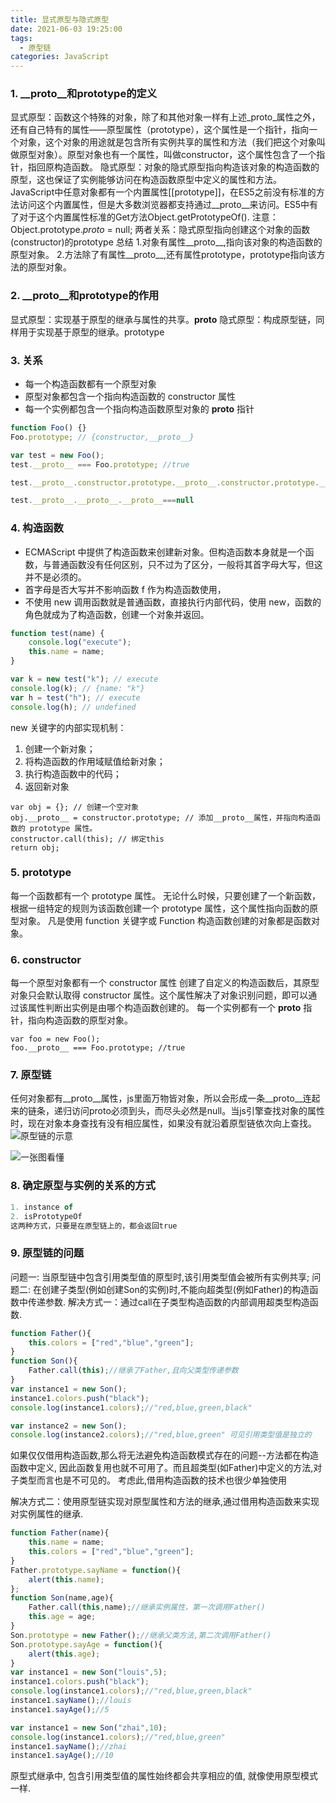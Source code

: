 ```yaml
---
title: 显式原型与隐式原型
date: 2021-06-03 19:25:00
tags: 
  - 原型链
categories: JavaScript
---
```

### 1. __proto__和prototype的定义
显式原型：函数这个特殊的对象，除了和其他对象一样有上述_proto_属性之外，还有自己特有的属性——原型属性（prototype），这个属性是一个指针，指向一个对象，这个对象的用途就是包含所有实例共享的属性和方法（我们把这个对象叫做原型对象）。原型对象也有一个属性，叫做constructor，这个属性包含了一个指针，指回原构造函数。
隐式原型：对象的隐式原型指向构造该对象的构造函数的原型，这也保证了实例能够访问在构造函数原型中定义的属性和方法。JavaScript中任意对象都有一个内置属性[[prototype]]，在ES5之前没有标准的方法访问这个内置属性，但是大多数浏览器都支持通过__proto__来访问。ES5中有了对于这个内置属性标准的Get方法Object.getPrototypeOf().
注意：Object.prototype._proto_ = null;
两者关系：隐式原型指向创建这个对象的函数(constructor)的prototype
总结
1.对象有属性__proto__,指向该对象的构造函数的原型对象。
2.方法除了有属性__proto__,还有属性prototype，prototype指向该方法的原型对象。

### 2. __proto__和prototype的作用
显式原型：实现基于原型的继承与属性的共享。__proto__
隐式原型：构成原型链，同样用于实现基于原型的继承。prototype

### 3. 关系
- 每一个构造函数都有一个原型对象
- 原型对象都包含一个指向构造函数的 constructor 属性
- 每一个实例都包含一个指向构造函数原型对象的 __proto__ 指针
```javascript
function Foo() {}
Foo.prototype; // {constructor,__proto__}

var test = new Foo();
test.__proto__ === Foo.prototype; //true

test.__proto__.constructor.prototype.__proto__.constructor.prototype.__proto__// null

test.__proto__.__proto__.__proto__===null

```

### 4. 构造函数
- ECMAScript 中提供了构造函数来创建新对象。但构造函数本身就是一个函数，与普通函数没有任何区别，只不过为了区分，一般将其首字母大写，但这并不是必须的。
- 首字母是否大写并不影响函数 f 作为构造函数使用，
- 不使用 new 调用函数就是普通函数，直接执行内部代码，使用 new，函数的角色就成为了构造函数，创建一个对象并返回。
```javascript
function test(name) {
    console.log("execute");
    this.name = name;
}

var k = new test("k"); // execute
console.log(k); // {name: "k"}
var h = test("h"); // execute
console.log(h); // undefined
```
new 关键字的内部实现机制：
1. 创建一个新对象；
2. 将构造函数的作用域赋值给新对象；
3. 执行构造函数中的代码；
4. 返回新对象
```
var obj = {}; // 创建一个空对象
obj.__proto__ = constructor.prototype; // 添加__proto__属性，并指向构造函数的 prototype 属性。
constructor.call(this); // 绑定this
return obj;
```
### 5. prototype
每一个函数都有一个 prototype 属性。
无论什么时候，只要创建了一个新函数，根据一组特定的规则为该函数创建一个 prototype 属性，这个属性指向函数的原型对象。
凡是使用 function 关键字或 Function 构造函数创建的对象都是函数对象。

### 6. constructor
每一个原型对象都有一个 constructor 属性
创建了自定义的构造函数后，其原型对象只会默认取得 constructor 属性。这个属性解决了对象识别问题，即可以通过该属性判断出实例是由哪个构造函数创建的。
每一个实例都有一个 __proto__ 指针，指向构造函数的原型对象。
```
var foo = new Foo();
foo.__proto__ === Foo.prototype; //true
```
### 7. 原型链
任何对象都有__proto__属性，js里面万物皆对象，所以会形成一条__proto__连起来的链条，递归访问proto必须到头，而尽头必然是null。当js引擎查找对象的属性时，现在对象本身查找有没有相应属性，如果没有就沿着原型链依次向上查找。
![原型链的示意](https://doublewxx.github.io/images/proto.jpg)

![一张图看懂](https://doublewxx.github.io/images/proto2.jpg)

### 8. 确定原型与实例的关系的方式
```javascript
1. instance of
2. isPrototypeOf
这两种方式，只要是在原型链上的，都会返回true
```
### 9. 原型链的问题
问题一: 当原型链中包含引用类型值的原型时,该引用类型值会被所有实例共享;
问题二: 在创建子类型(例如创建Son的实例)时,不能向超类型(例如Father)的构造函数中传递参数.
解决方式一：通过call在子类型构造函数的内部调用超类型构造函数.
```javascript
function Father(){
	this.colors = ["red","blue","green"];
}
function Son(){
	Father.call(this);//继承了Father,且向父类型传递参数
}
var instance1 = new Son();
instance1.colors.push("black");
console.log(instance1.colors);//"red,blue,green,black"

var instance2 = new Son();
console.log(instance2.colors);//"red,blue,green" 可见引用类型值是独立的
```
如果仅仅借用构造函数,那么将无法避免构造函数模式存在的问题--方法都在构造函数中定义, 因此函数复用也就不可用了。而且超类型(如Father)中定义的方法,对子类型而言也是不可见的。 考虑此,借用构造函数的技术也很少单独使用

解决方式二：使用原型链实现对原型属性和方法的继承,通过借用构造函数来实现对实例属性的继承.
```javascript
function Father(name){
	this.name = name;
	this.colors = ["red","blue","green"];
}
Father.prototype.sayName = function(){
	alert(this.name);
};
function Son(name,age){
	Father.call(this,name);//继承实例属性，第一次调用Father()
	this.age = age;
}
Son.prototype = new Father();//继承父类方法,第二次调用Father()
Son.prototype.sayAge = function(){
	alert(this.age);
}
var instance1 = new Son("louis",5);
instance1.colors.push("black");
console.log(instance1.colors);//"red,blue,green,black"
instance1.sayName();//louis
instance1.sayAge();//5

var instance1 = new Son("zhai",10);
console.log(instance1.colors);//"red,blue,green"
instance1.sayName();//zhai
instance1.sayAge();//10
```
原型式继承中, 包含引用类型值的属性始终都会共享相应的值, 就像使用原型模式一样.
